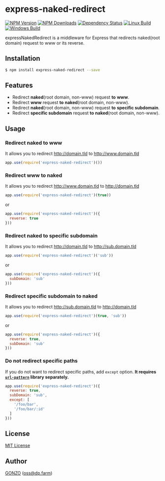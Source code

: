 express-naked-redirect
======================

[![NPM Version](https://img.shields.io/npm/v/express-naked-redirect.svg)](https://npmjs.org/package/express-naked-redirect)
[![NPM Downloads](https://img.shields.io/npm/dm/express-naked-redirect.svg)](https://npmjs.org/package/express-naked-redirect)
[![Dependency Status](https://david-dm.org/why2pac/express-naked-redirect.svg)](https://david-dm.org/why2pac/express-naked-redirect)
[![Linux Build](https://img.shields.io/travis/why2pac/express-naked-redirect/master.svg?label=linux)](https://travis-ci.org/why2pac/express-naked-redirect)
[![Windows Build](https://img.shields.io/appveyor/ci/why2pac/express-naked-redirect/master.svg?label=windows)](https://ci.appveyor.com/project/why2pac/express-naked-redirect)

expressNakedRedirect is a middleware for Express that redirects naked(root domain) request to www or its reverse.

## Installation

```bash
$ npm install express-naked-redirect --save
```

## Features

* Redirect **naked**(root domain, non-www) request **to** **www**.
* Redirect **www** request **to** **naked**(root domain, non-www).
* Redirect **naked**(root domain, non-www) request **to** **specific subdomain**.
* Redirect **specific subdomain** request **to** **naked**(root domain, non-www).

## Usage

### Redirect naked to www

It allows you to redirect http://domain.tld to http://www.domain.tld

```Javascript
app.use(require('express-naked-redirect')())
```

### Redirect www to naked

It allows you to redirect http://www.domain.tld to http://domain.tld

```Javascript
app.use(require('express-naked-redirect')(true))
```

or

```Javascript
app.use(require('express-naked-redirect')({
  reverse: true
}))
```

### Redirect naked to specific subdomain

It allows you to redirect http://domain.tld to http://sub.domain.tld

```Javascript
app.use(require('express-naked-redirect')('sub'))
```

or

```Javascript
app.use(require('express-naked-redirect')({
  subDomain: 'sub'
}))
```

### Redirect specific subdomain to naked

It allows you to redirect http://sub.domain.tld to http://domain.tld

```Javascript
app.use(require('express-naked-redirect')(true, 'sub'))
```

or

```Javascript
app.use(require('express-naked-redirect')({
  reverse: true,
  subDomain: 'sub'
}))
```

### Do not redirect specific paths

If you do not want to redirect specific paths, add `except` option. **It requires [`url-pattern`](https://www.npmjs.com/package/url-pattern) library separately.**

```Javascript
app.use(require('express-naked-redirect')({
  reverse: true,
  subDomain: 'sub',
  except: [
    '/foo/bar',
    '/foo/bar/:id'
  ]
}))
```

## License

[MIT License](http://www.opensource.org/licenses/mit-license.php)

## Author

[GONZO](https://github.com/why2pac) ([oss@dp.farm](mailto:oss@dp.farm))
